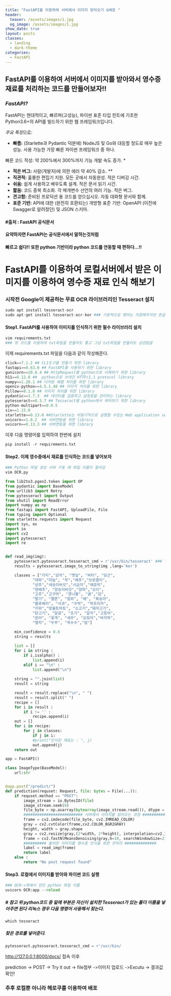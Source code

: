 ```yaml
---
title: "FastAPI를 이용하여 서버에서 이미지 받아오기 &배포 "
header:
  teaser: /assets/images/1.jpg
  og_image: /assets/images/1.jpg
show_date: true
layout: posts
classes:
  - landing
  - dark-theme
categories:
  - FastAPI
---      
```


## FastAPI를 이용하여 서버에서 이미지를 받아와서 영수증 재료를 처리하는 코드를 만들어보자!! 

### *FastAPI?*

FastAPI는 현대적이고, 빠르며(고성능), 파이썬 표준 타입 힌트에 기초한 Python3.6+의 API를 빌드하기 위한 웹 프레임워크입니다.

*주요 특징*으로:

* **빠름:** (Starlette과 Pydantic 덕분에) NodeJS 및 Go와 대등할 정도로 매우 높은 성능. 사용 가능한 가장 빠른 파이썬 프레임워크 중 하나.

빠른 코드 작성: 약 200%에서 300%까지 기능 개발 속도 증가. *

* **적은 버그:** 사람(개발자)에 의한 에러 약 40% 감소. **
* **직관적:** 훌륭한 편집기 지원. 모든 곳에서 자동완성. 적은 디버깅 시간.
* **쉬움:** 쉽게 사용하고 배우도록 설계. 적은 문서 읽기 시간.
* **짧음:** 코드 중복 최소화. 각 매개변수 선언의 여러 기능. 적은 버그.
* **견고함:** 준비된 프로덕션 용 코드를 얻으십시오. 자동 대화형 문서와 함께.
* **표준 기반:** API에 대한 (완전히 호환되는) 개방형 표준 기반: OpenAPI (이전에 Swagger로 알려졌던) 및 JSON 스키마.

#### #출처 : FastAPI 공식문서
#### 요약하자면 FastAPI는 공식문서에서 말하는것처럼
#### 빠르고 쉽다!! 또한 python 기반이라 python 코드를 연동할 때 편하다...!!


# FastAPI를 이용하여 로컬서버에서 받은 이미지를 이용하여 영수증 재료 인식 해보기

### 시작전 Google이 제공하는 무료 OCR 라이브러리인 Tesseract 설치

```python
sudo apt install tesseract-ocr 
sudo apt-get install tesseract-ocr-kor ### 기본적으로 영어는 지원해주지만 한글은 따로 설치 필요
```


#### Step1. FastAPI를 사용하여 이미지를 인식하기 위한 필수 라이브러리 설치

```python
vim requirements.txt 
### 위 코드를 이용하여 txt파일을 만들어도 좋고 그냥 txt파일을 만들어도 상관없음
```
이제 requirements.txt 파일을 다음과 같이 작성해준다.

```python
click==7.1.2 ## CLI도구를 만들기 위한 library
fastapi==0.63.0 ## FastAPI를 사용하기 위한 library
gunicorn==20.0.4 ## HttpRequest를 python으로 이해하기 위한 library
h11==0.12.0 ##  python으로 쓰여진 HTTP/1.1 protocol library
numpy==1.20.1 ## 다차원 배열 처리를 위한 library
opencv-python==4.5.1.48 ## 이미지 처리를 위한 library
Pillow==8.1.0 ## 이미지 처리를 위한 library
pydantic==1.7.3  ## 데이터를 검증하고 설정등을 관리하는 library 
pytesseract==0.3.7 ## Tesseract를 python에서 제어하기 위한 library
python-multipart==0.0.5 
six==1.15.0
starlette==0.13.6 ##Starlette는 비동기적으로 실행할 수있는 Web application server  tarlette는 Uvicorn 위에서 실행
unicorn==1.0.2  ## 서버연동을 위한 library
uvicorn==0.13.3 ## 서버연동을 위한 library
```
이후 다음 명령어를 입력하여 한번에 설치
```python
pip install -r requirements.txt
```

#### Step2. 이제 영수증에서 재료를 인식하는 코드를 넣어보자  
```python
### Python 파일 생성 서버 구동 때 파일 이름이 들어감
vim OCR.py
```

```python
from lib2to3.pgen2.token import OP
from pydantic import BaseModel
from urllib3 import Retry
from pytesseract import Output
from shutil import ReadError
import numpy as np
from fastapi import FastAPI, UploadFile, File
from typing import Optional
from starlette.requests import Request
import sys, os
import io
import cv2
import pytesseract
import re


def read_img(img):
    pytesseract.pytesseract.tesseract_cmd = r'/usr/bin/tesseract' ### Tesseract가 들어가 있는 폴더 이름
    results = pytesseract.image_to_string(img ,lang='kor')

    classes = ["가지","감자", "깻잎", "버터", "당근",
            "대파","마늘", "무","배추","브로콜리",
            "상추","새송이버섯","시금치","애호박",
            "양배추", "양송이버섯","양파","오이",
            "고추","고구마", "콩나물", "귤","감",
            "딸기", "멜론", "참외", "배", "복숭아",
            "블루베리", "사과", "수박", "파프리카",
            "키위","방울토마토", "소고기","돼지고기",
            "닭고기", "달걀", "조기", "갈치","고등어",
            "문어", "꽃게", "새우", "오징어","바지락",
            "멸치", "두부", "옥수수","밥"]
       
    min_confidence = 0.6
    string = results

    list = []
    for i in string :
        if i.isalpha() :
            list.append(i)
        elif i == "\n" :
            list.append("\n")
        
    string = "".join(list)
    result = string

    result = result.replace("\n", " ")
    result = result.split(" ")
    recipe = []
    for i in result :
        if i != '' :
            recipe.append(i)
    out = []
    for i in recipe:
        for j in classes:
            if j in i:
            #print("인식된 재료는 : ", j)
            out.append(j)
    return out

app = FastAPI()

class ImageType(BaseModel):
    url:str


@app.post("/predict/")
def prediction(requset: Request, file: bytes = File(...)):
    if requset.method == "POST":
        image_stream = io.BytesIO(file)
        image_stream.seek(0)
        file_byte = np.asarray(bytearray(image_stream.read()), dtype = np.uint8)
        ########################## 서버에서 이미지를 읽어오는 과정 #####################
        frame = cv2.imdecode(file_byte, cv2.IMREAD_COLOR)
        gray = cv2.cvtColor(frame,cv2.COLOR_BGR2GRAY)
        height, width = gray.shape
        gray = cv2.resize(gray,(2*width, 2*height), interpolation=cv2.INTER_LINEAR)
        frame = cv2.fastNlMeansDenoising(gray,h=10, searchWindowSize=21,templateWindowSize=7)
        ########## 들어온 이미지를 영수증 인식을 위한 전처리 ##############
        label = read_img(frame)
        return label
    else :
        return "No post request found"
```

#### Step3. 로컬에서 이미지를 받아와 파이썬 코드 실행
```python
### OCR->위에서 만든 python 파일 이름
uvicorn OCR:app --reload
```

##### # 참고 위 python코드 중 밑에 부분은 자신이 설치한 Tesseract가 있는 폴더 이름을 넣어주면 된다 리눅스 경우 다음 명령어 사용해서 찾는다.
```python
which tesseract
```
##### 찾은 경로를 넣어준다.
```python
pytesseract.pytesseract.tesseract_cmd = r'/usr/bin/ 
```
http://127.0.0.1:8000/docs/ 접속 이후

prediction -> POST -> Try it out -> file첨부 ->이미지 업로드 ->Excutu -> 결과값 확인!

### 추후 로컬뿐 아니라 헤로쿠를 이용하여 배포 



